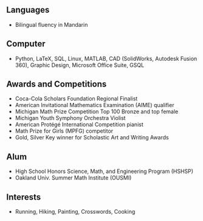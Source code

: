## Languages
* Bilingual fluency in Mandarin

## Computer
* Python, LaTeX, SQL, Linux, MATLAB, CAD (SolidWorks, Autodesk Fusion 360), Graphic Design, Microsoft Office Suite, GSQL

## Awards and Competitions
* Coca-Cola Scholars Foundation Regional Finalist
* American Invitational Mathematics Examination (AIME) qualifier
* Michigan Math Prize Competition Top 100 Bronze and top female
* Michigan Youth Symphony Orchestra Violist
* American Protégé International Competition pianist
* Math Prize for Girls (MPFG) competitor
* Gold, Silver Key winner for Scholastic Art and Writing Awards

## Alum
* High School Honors Science, Math, and Engineering Program (HSHSP)
* Oakland Univ. Summer Math Institute (OUSMI)

## Interests 
* Running, Hiking, Painting, Crosswords, Cooking

